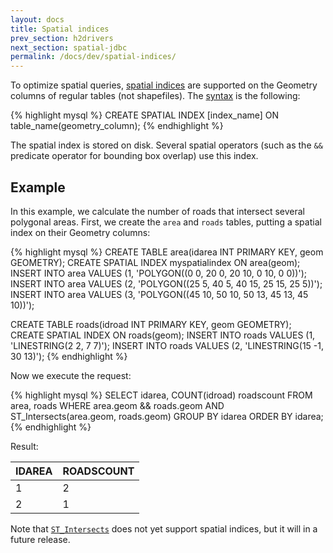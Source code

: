 ```yaml
---
layout: docs
title: Spatial indices
prev_section: h2drivers
next_section: spatial-jdbc
permalink: /docs/dev/spatial-indices/
---
```


To optimize spatial queries, [spatial indices][] are supported on the Geometry
columns of regular tables (not shapefiles). The [syntax][] is the following:

{% highlight mysql %}
CREATE SPATIAL INDEX [index_name] ON table_name(geometry_column);
{% endhighlight %}

The spatial index is stored on disk.  Several spatial operators (such as the
`&&` predicate operator for bounding box overlap) use this index.

## Example

In this example, we calculate the number of roads that intersect several
polygonal areas.  First, we create the `area` and `roads` tables, putting a
spatial index on their Geometry columns:

{% highlight mysql %}
CREATE TABLE area(idarea INT PRIMARY KEY, geom GEOMETRY);
CREATE SPATIAL INDEX myspatialindex ON area(geom);
INSERT INTO area VALUES (1,
    'POLYGON((0 0, 20 0, 20 10, 0 10, 0 0))');
INSERT INTO area VALUES (2,
    'POLYGON((25 5, 40 5, 40 15, 25 15, 25 5))');
INSERT INTO area VALUES (3,
    'POLYGON((45 10, 50 10, 50 13, 45 13, 45 10))');

CREATE TABLE roads(idroad INT PRIMARY KEY, geom GEOMETRY);
CREATE SPATIAL INDEX ON roads(geom);
INSERT INTO roads VALUES (1, 'LINESTRING(2 2, 7 7)');
INSERT INTO roads VALUES (2, 'LINESTRING(15 -1, 30 13)');
{% endhighlight %}

Now we execute the request:

{% highlight mysql %}
SELECT idarea, COUNT(idroad) roadscount
    FROM area, roads
    WHERE area.geom && roads.geom
    AND ST_Intersects(area.geom, roads.geom)
    GROUP BY idarea
    ORDER BY idarea;
{% endhighlight %}

Result:

| IDAREA | ROADSCOUNT |
|--------|------------|
|      1 |          2 |
|      2 |          1 |

Note that [`ST_Intersects`](../ST_Intersects) does not yet support spatial
indices, but it will in a future release.

[spatial indices]: http://en.wikipedia.org/wiki/Spatial_index#Spatial_index
[syntax]: http://www.h2database.com/html/grammar.html#create_index
